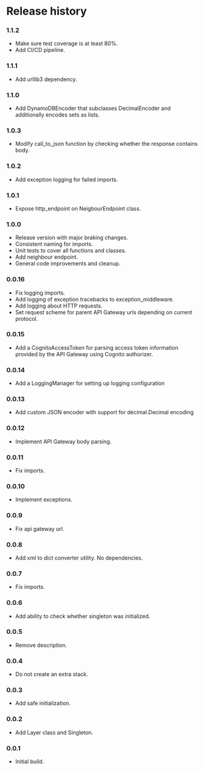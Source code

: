 # Release history

### 1.1.2
* Make sure test coverage is at least 80%.
* Add CI/CD pipeline.

### 1.1.1
* Add urllib3 dependency.

### 1.1.0
* Add DynamoDBEncoder that subclasses DecimalEncoder and additionally encodes sets as lists.

### 1.0.3
* Modify call_to_json function by checking whether the response contains body.

### 1.0.2
* Add exception logging for failed imports.

### 1.0.1
* Expose http_endpoint on NeigbourEndpoint class.

### 1.0.0
* Release version with major braking changes.
* Consistent naming for imports.
* Unit tests to cover all functions and classes.
* Add neighbour endpoint.
* General code improvements and cleanup.

### 0.0.16
* Fix logging imports.
* Add logging of exception tracebacks to exception_middleware.
* Add logging about HTTP requests.
* Set request scheme for parent API Gateway urls depending on current protocol.

### 0.0.15
* Add a CognitoAccessToken for parsing access token information provided by the API Gateway using Cognito authorizer.

### 0.0.14
* Add a LoggingManager for setting up logging configuration

### 0.0.13
* Add custom JSON encoder with support for decimal.Decimal encoding

### 0.0.12
* Implement API Gateway body parsing.

### 0.0.11
* Fix imports.

### 0.0.10
* Implement exceptions.

### 0.0.9
* Fix api gateway url.

### 0.0.8
* Add xml to dict converter utility. No dependencies.

### 0.0.7
* Fix imports.

### 0.0.6
* Add ability to check whether singleton was initialized.

### 0.0.5
* Remove description.

### 0.0.4
* Do not create an extra stack.

### 0.0.3
* Add safe initialization.

### 0.0.2
* Add Layer class and Singleton.

### 0.0.1
* Initial build.